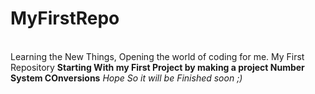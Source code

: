 # MyFirstRepo
<br> 
Learning the New Things, Opening the world of coding for me.
My First Repository
<strong> Starting With my First Project by making a project Number System COnversions</strong>
<i style="text-decration:striketrhough"> Hope So it will be Finished soon ;) <i>